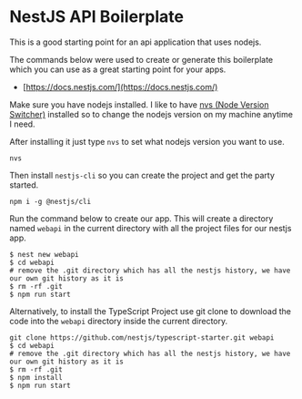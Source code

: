 # NestJS API Boilerplate

This is a good starting point for an api application that uses nodejs.

The commands below were used to create or generate this boilerplate which you can use as a great starting point for your apps.

- [https://docs.nestjs.com/](https://docs.nestjs.com/)

Make sure you have nodejs installed. I like to have [nvs (Node Version Switcher)](https://github.com/jasongin/nvs) installed so to change the nodejs version on my machine anytime I need.

After installing it just type `nvs` to set what nodejs version you want to use.

```shell
nvs
```

Then install `nestjs-cli` so you can create the project and get the party started.

```shell
npm i -g @nestjs/cli
```

Run the command below to create our app. This will create a directory named `webapi` in the current directory with all the project files for our nestjs app.

```shell
$ nest new webapi
$ cd webapi
# remove the .git directory which has all the nestjs history, we have our own git history as it is
$ rm -rf .git
$ npm run start
```

Alternatively, to install the TypeScript Project use git clone to download the code into the `webapi` directory inside the current directory.

```shell
git clone https://github.com/nestjs/typescript-starter.git webapi
$ cd webapi
# remove the .git directory which has all the nestjs history, we have our own git history as it is
$ rm -rf .git
$ npm install
$ npm run start
```
